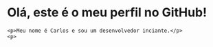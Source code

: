 
<html>
    <h1>Olá, este é o meu perfil no GitHub!</h1>
    
    <p>Meu nome é Carlos e sou um desenvolvedor inciante.</p>
    <p>
    
</html>
